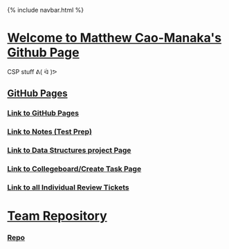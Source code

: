 {% include navbar.html %}


# <u> Welcome to Matthew Cao-Manaka's Github Page </u>
CSP stuff ᕕ( ᐛ )ᕗ

## <u>GitHub Pages</u>

### [Link to GitHub Pages](https://pqhantom.github.io/Tri-3-Matthew-Cao-Manaka)
### [Link to Notes (Test Prep)](https://pqhantom.github.io/Tri-3-Matthew-Cao-Manaka/testprep)
### [Link to Data Structures project Page](https://pqhantom.github.io/Tri-3-Matthew-Cao-Manaka/datastructures)
### [Link to Collegeboard/Create Task Page](https://pqhantom.github.io/Tri-3-Matthew-Cao-Manaka/collegeboard)
### [Link to all Individual Review Tickets](https://github.com/Pqhantom/Tri-3-Matthew-Cao-Manaka/issues/assigned/Pqhantom)
# <u> Team Repository</u>

### [Repo](https://github.com/NinjaBreadLord/grup-grass)
